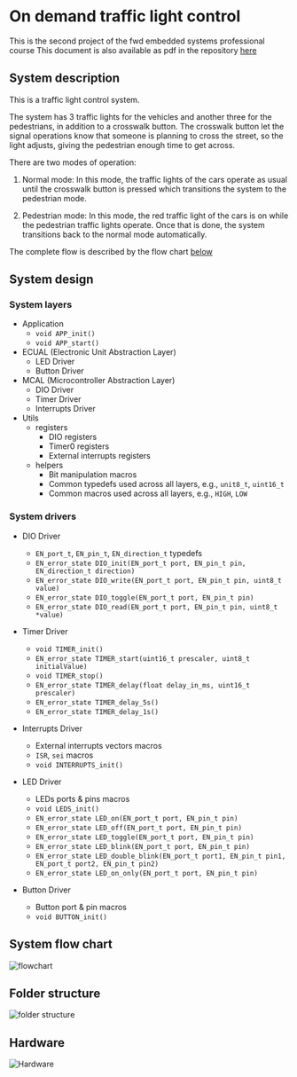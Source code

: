# On demand traffic light control

This is the second project of the fwd embedded systems professional course
This document is also available as pdf in the repository [here](https://github.com/ahmedosama7450/fwd-embedded-systems-traffic-light-control/blob/main/system%20design.pdf)

## System description

This is a traffic light control system.

The system has 3 traffic lights for the vehicles and another three for the pedestrians, in addition to a crosswalk button. The crosswalk button let the signal operations know that someone is planning to cross the street, so the light adjusts, giving the pedestrian enough time to get across.

There are two modes of operation:

1. Normal mode: In this mode, the traffic lights of the cars operate as usual until the crosswalk button is pressed which transitions the system to the pedestrian mode.

2. Pedestrian mode: In this mode, the red traffic light of the cars is on while the pedestrian traffic lights operate. Once that is done, the system transitions back to the normal mode automatically.

The complete flow is described by the flow chart [below](#system-flow-chart)

## System design

### System layers

- Application
  - `void APP_init()`
  - `void APP_start()`
- ECUAL (Electronic Unit Abstraction Layer)
  - LED Driver
  - Button Driver
- MCAL (Microcontroller Abstraction Layer)
  - DIO Driver
  - Timer Driver
  - Interrupts Driver
- Utils
  - registers
    - DIO registers
    - Timer0 registers
    - External interrupts registers
  - helpers
    - Bit manipulation macros
    - Common typedefs used across all layers, e.g., `unit8_t`, `uint16_t`
    - Common macros used across all layers, e.g., `HIGH`, `LOW`

### System drivers

- DIO Driver

  - `EN_port_t`, `EN_pin_t`, `EN_direction_t` typedefs
  - `EN_error_state DIO_init(EN_port_t port, EN_pin_t pin, EN_direction_t direction)`
  - `EN_error_state DIO_write(EN_port_t port, EN_pin_t pin, uint8_t value)`
  - `EN_error_state DIO_toggle(EN_port_t port, EN_pin_t pin)`
  - `EN_error_state DIO_read(EN_port_t port, EN_pin_t pin, uint8_t *value)`

- Timer Driver

  - `void TIMER_init()`
  - `EN_error_state TIMER_start(uint16_t prescaler, uint8_t initialValue)`
  - `void TIMER_stop()`
  - `EN_error_state TIMER_delay(float delay_in_ms, uint16_t prescaler)`
  - `EN_error_state TIMER_delay_5s()`
  - `EN_error_state TIMER_delay_1s()`

- Interrupts Driver

  - External interrupts vectors macros
  - `ISR`, `sei` macros
  - `void INTERRUPTS_init()`

- LED Driver

  - LEDs ports & pins macros
  - `void LEDS_init()`
  - `EN_error_state LED_on(EN_port_t port, EN_pin_t pin)`
  - `EN_error_state LED_off(EN_port_t port, EN_pin_t pin)`
  - `EN_error_state LED_toggle(EN_port_t port, EN_pin_t pin)`
  - `EN_error_state LED_blink(EN_port_t port, EN_pin_t pin)`
  - `EN_error_state LED_double_blink(EN_port_t port1, EN_pin_t pin1, EN_port_t port2, EN_pin_t pin2)`
  - `EN_error_state LED_on_only(EN_port_t port, EN_pin_t pin)`

- Button Driver
  - Button port & pin macros
  - `void BUTTON_init()`

## System flow chart

![flowchart](https://user-images.githubusercontent.com/76496317/199082231-ed8e28b7-f274-40a1-91bc-5737ca78b1c6.png)

## Folder structure

![folder structure](https://user-images.githubusercontent.com/76496317/199083994-b0dbed93-c8c6-41e0-bc1b-26e8746d05b2.png)

## Hardware

![Hardware](https://user-images.githubusercontent.com/76496317/200070118-5da918ee-cad5-4384-a883-12123151846a.png)
